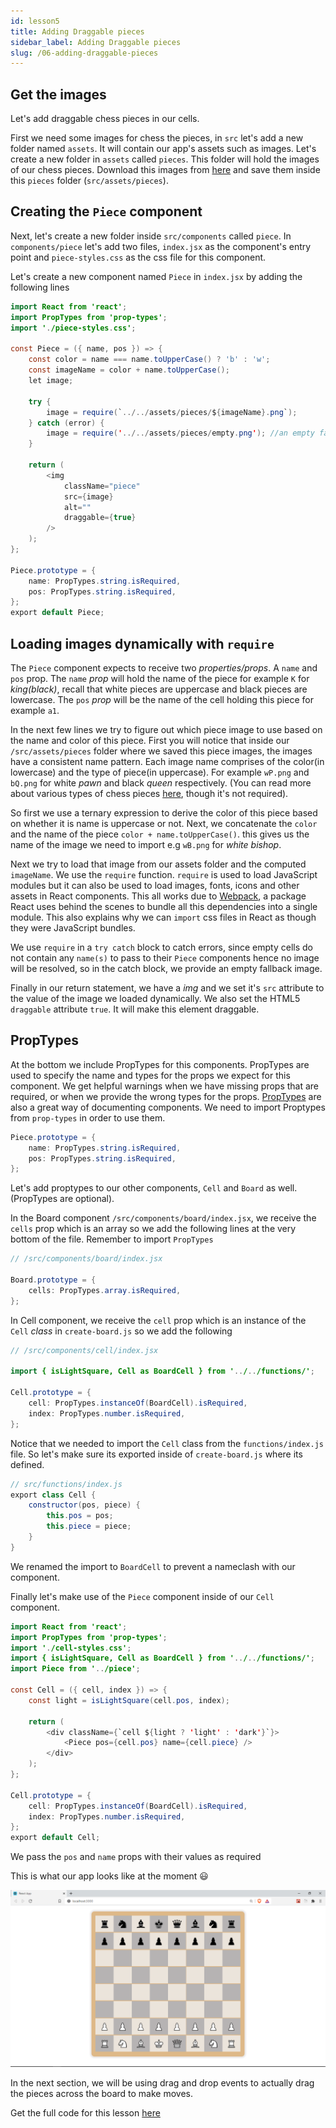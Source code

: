 ```yaml
---
id: lesson5
title: Adding Draggable pieces
sidebar_label: Adding Draggable pieces
slug: /06-adding-draggable-pieces
---
```


## Get the images

Let's add draggable chess pieces in our cells.

First we need some images for chess the pieces, in `src` let's add a new folder named `assets`. It will contain our app's assets such as images. Let's create a new folder in `assets` called `pieces`. This folder will hold the images of our chess pieces. Download this images from [here](https://github.com/franknmungai/live-chess/tree/main/src/assets/pieces) and save them inside this `pieces` folder (`src/assets/pieces`).

## Creating the `Piece` component

Next, let's create a new folder inside `src/components` called `piece`. In `components/piece` let's add two files, `index.jsx` as the component's entry point and `piece-styles.css` as the css file for this component.

<!-- Todo Add better directory structure -->

Let's create a new component named `Piece` in `index.jsx` by adding the following lines

```java
import React from 'react';
import PropTypes from 'prop-types';
import './piece-styles.css';

const Piece = ({ name, pos }) => {
	const color = name === name.toUpperCase() ? 'b' : 'w';
	const imageName = color + name.toUpperCase();
	let image;

	try {
		image = require(`../../assets/pieces/${imageName}.png`);
	} catch (error) {
		image = require('../../assets/pieces/empty.png'); //an empty fallback image
	}

	return (
		<img
			className="piece"
			src={image}
			alt=""
			draggable={true}
		/>
	);
};

Piece.prototype = {
	name: PropTypes.string.isRequired,
	pos: PropTypes.string.isRequired,
};
export default Piece;
```

## Loading images dynamically with `require`

The `Piece` component expects to receive two _properties/props_. A `name` and `pos` prop.
The `name` _prop_ will hold the name of the piece for example `K` for _king(black)_, recall that white pieces are uppercase and black pieces are lowercase. The `pos` _prop_ will be the name of the cell holding this piece for example `a1`.

In the next few lines we try to figure out which piece image to use based on the name and color of this piece. First you will notice that inside our `/src/assets/pieces` folder where we saved this piece images, the images have a consistent name pattern. Each image name comprises of the color(in lowercase) and the type of piece(in uppercase). For example `wP.png` and `bQ.png` for white _pawn_ and black _queen_ respectively.
(You can read more about various types of chess pieces [here](https://docs.kde.org/trunk5/en/kdegames/knights/piece-movement.html), though it's not required).

So first we use a ternary expression to derive the color of this piece based on whether it is name is uppercase or not. Next, we concatenate the `color` and the name of the piece `color + name.toUpperCase()`. this gives us the name of the image we need to import e.g `wB.png` for _white bishop_.

Next we try to load that image from our assets folder and the computed `imageName`. We use the `require` function. `require` is used to load JavaScript modules but it can also be used to load images, fonts, icons and other assets in React components. This all works due to [Webpack](https://webpack.js.org/), a package React uses behind the scenes to bundle all this dependencies into a single module. This also explains why we can `import` css files in React as though they were JavaScript bundles.

We use `require` in a `try catch` block to catch errors, since empty cells do not contain any `name(s)` to pass to their `Piece` components hence no image will be resolved, so in the catch block, we provide an empty fallback image.

Finally in our return statement, we have a _img_ and we set it's `src` attribute to the value of the image we loaded dynamically. We also set the HTML5 `draggable` attribute `true`. It will make this element draggable.

## PropTypes

At the bottom we include PropTypes for this components. PropTypes are used to specify the name and types for the props we expect for this component. We get helpful warnings when we have missing props that are required, or when we provide the wrong types for the props. [PropTypes](https://reactjs.org/docs/typechecking-with-proptypes.html) are also a great way of documenting components. We need to import Proptypes from `prop-types` in order to use them.

```java
Piece.prototype = {
	name: PropTypes.string.isRequired,
	pos: PropTypes.string.isRequired,
};
```

Let's add proptypes to our other components, `Cell` and `Board` as well. (PropTypes are optional).

In the Board component `/src/components/board/index.jsx`, we receive the `cells` prop which is an array so we add the following lines at the very bottom of the file. Remember to import `PropTypes`

```java
// /src/components/board/index.jsx

Board.prototype = {
	cells: PropTypes.array.isRequired,
};
```

In Cell component, we receive the `cell` prop which is an instance of the `Cell` _class_ in `create-board.js` so we add the following

```java
// /src/components/cell/index.jsx

import { isLightSquare, Cell as BoardCell } from '../../functions/';

Cell.prototype = {
	cell: PropTypes.instanceOf(BoardCell).isRequired,
	index: PropTypes.number.isRequired,
};
```

Notice that we needed to import the `Cell` class from the `functions/index.js` file. So let's make sure its exported inside of `create-board.js` where its defined.

```java
// src/functions/index.js
export class Cell {
	constructor(pos, piece) {
		this.pos = pos;
		this.piece = piece;
	}
}
```

We renamed the import to `BoardCell` to prevent a nameclash with our component.

Finally let's make use of the `Piece` component inside of our `Cell` component.

```java
import React from 'react';
import PropTypes from 'prop-types';
import './cell-styles.css';
import { isLightSquare, Cell as BoardCell } from '../../functions/';
import Piece from '../piece';

const Cell = ({ cell, index }) => {
	const light = isLightSquare(cell.pos, index);

	return (
		<div className={`cell ${light ? 'light' : 'dark'}`}>
			<Piece pos={cell.pos} name={cell.piece} />
		</div>
	);
};

Cell.prototype = {
	cell: PropTypes.instanceOf(BoardCell).isRequired,
	index: PropTypes.number.isRequired,
};
export default Cell;
```

We pass the `pos` and `name` props with their values as required

This is what our app looks like at the moment 😃

![img](../static/img/Screenshot5.png)

In the next section, we will be using drag and drop events to actually drag the pieces across the board to make moves.

Get the full code for this lesson [here](https://github.com/franknmungai/live-chess/tree/05-adding-draggable-pieces)
